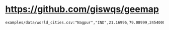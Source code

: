 # https://github.com/giswqs/geemap

```console
examples/data/world_cities.csv:"Nagpur","IND",21.16996,79.08999,2454000

```
